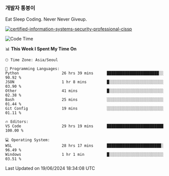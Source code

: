 ### 개발자 통붕이
Eat Sleep Coding.
Never Never Giveup.

[![certified-information-systems-security-professional-cissp](https://user-images.githubusercontent.com/44606727/157613689-acd84ec6-5f8f-4e79-89d9-a8d51f033634.png)](https://www.credly.com/badges/f394a010-85a0-450b-9136-8043af01d71c/public_url)

<!--START_SECTION:waka-->
![Code Time](http://img.shields.io/badge/Code%20Time-3%2C098%20hrs%2033%20mins-blue)

📊 **This Week I Spent My Time On** 

```text
🕑︎ Time Zone: Asia/Seoul

💬 Programming Languages: 
Python                   26 hrs 39 mins      ███████████████████████░░   90.92 % 
JSON                     1 hr 8 mins         █░░░░░░░░░░░░░░░░░░░░░░░░   03.90 % 
Other                    41 mins             █░░░░░░░░░░░░░░░░░░░░░░░░   02.38 % 
Bash                     25 mins             ░░░░░░░░░░░░░░░░░░░░░░░░░   01.44 % 
Git Config               19 mins             ░░░░░░░░░░░░░░░░░░░░░░░░░   01.11 % 

🔥 Editors: 
VS Code                  29 hrs 19 mins      █████████████████████████   100.00 % 

💻 Operating System: 
WSL                      28 hrs 17 mins      ████████████████████████░   96.49 % 
Windows                  1 hr 1 min          █░░░░░░░░░░░░░░░░░░░░░░░░   03.51 % 
```


 Last Updated on 19/06/2024 18:34:08 UTC
<!--END_SECTION:waka-->
